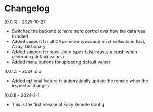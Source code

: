 # Changelog
[0.0.3] - 2025-10-27
- Switched the backend to have more control over how the data was handled
- Added support for all C# primitive types and most collections (List, Array, Dictionary)
- Added support for most Unity types (List<Color> causes a crash when generating default values)
- Added menu buttons for uploading default values

[0.0.2] - 2024-2-3
- Added optional feature to automatically update the remote when the inspector changes

[0.0.1] - 2024-2-1
- This is the first release of Easy Remote Config